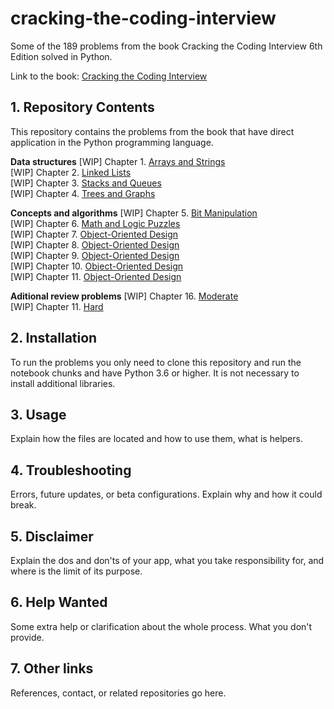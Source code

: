 # cracking-the-coding-interview

Some of the 189 problems from the book Cracking the Coding Interview 6th Edition solved in Python. 

Link to the book: [Cracking the Coding Interview](https://www.crackingthecodinginterview.com/)


## 1. Repository Contents

This repository contains the problems from the book that have direct application in the Python programming language.

**Data structures**
[WIP] Chapter 1. [Arrays and Strings](#1-what-is-pytemplate)  
[WIP] Chapter 2. [Linked Lists](#1-what-is-pytemplate)  
[WIP] Chapter 3. [Stacks and Queues](#1-what-is-pytemplate)  
[WIP] Chapter 4. [Trees and Graphs](#1-what-is-pytemplate)  

**Concepts and algorithms**
[WIP] Chapter 5. [Bit Manipulation](#1-what-is-pytemplate)  
[WIP] Chapter 6. [Math and Logic Puzzles](#1-what-is-pytemplate)  
[WIP] Chapter 7. [Object-Oriented Design](#1-what-is-pytemplate)  
[WIP] Chapter 8. [Object-Oriented Design](#1-what-is-pytemplate)  
[WIP] Chapter 9. [Object-Oriented Design](#1-what-is-pytemplate)  
[WIP] Chapter 10. [Object-Oriented Design](#1-what-is-pytemplate)  
[WIP] Chapter 11. [Object-Oriented Design](#1-what-is-pytemplate) 

**Aditional review problems**
[WIP] Chapter 16. [Moderate](#1-what-is-pytemplate)  
[WIP] Chapter 11. [Hard](#1-what-is-pytemplate)  


## 2. Installation
To run the problems you only need to clone this repository and run the notebook chunks and have Python 3.6 or higher. It is not necessary to install additional libraries.


## 3. Usage

Explain how the files are located and how to use them, what is helpers.



## 4. Troubleshooting

Errors, future updates, or beta configurations. Explain why and how it could break.


## 5. Disclaimer

Explain the dos and don'ts of your app, what you take responsibility for, and where is the limit of its purpose.


## 6. Help Wanted

Some extra help or clarification about the whole process. What you don't provide.


## 7. Other links

References, contact, or related repositories go here.



